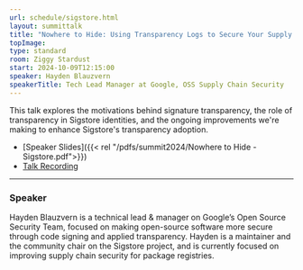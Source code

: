 ```yaml
---
url: schedule/sigstore.html
layout: summittalk
title: "Nowhere to Hide: Using Transparency Logs to Secure Your Supply Chain with Sigstore"
topImage:
type: standard
room: Ziggy Stardust
start: 2024-10-09T12:15:00
speaker: Hayden Blauzvern
speakerTitle: Tech Lead Manager at Google, OSS Supply Chain Security
---
```


<div class="font-google font-medium">

This talk explores the motivations behind signature transparency, the role of transparency in Sigstore identities, and the ongoing improvements we're making to enhance Sigstore's transparency adoption.

* [Speaker Slides]({{< rel "/pdfs/summit2024/Nowhere to Hide - Sigstore.pdf">}})
* [Talk Recording](https://youtu.be/au_nkj0iBj8?si=YSo9C2hFSZyrlnz_)

---

### Speaker

Hayden Blauzvern is a technical lead & manager on Google’s Open Source Security Team, focused on making open-source software more secure through code signing and applied transparency. Hayden is a maintainer and the community chair on the Sigstore project, and is currently focused on improving supply chain security for package registries.


</div>
